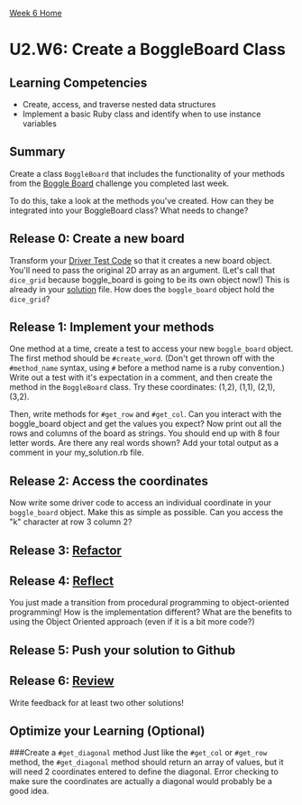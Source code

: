 [Week 6 Home](../)

# U2.W6: Create a BoggleBoard Class


## Learning Competencies
- Create, access, and traverse nested data structures
- Implement a basic Ruby class and identify when to use instance variables

## Summary
Create a class `BoggleBoard` that includes the functionality of your methods from the [Boggle Board](../../week_5/4_boggle_board/my_solution.rb) challenge you completed last week. 

To do this, take a look at the methods you've created.  How can they be integrated into your BoggleBoard class?  What needs to change?


## Release 0: Create a new board
 Transform your [Driver Test Code](https://github.com/Devbootcamp/phase-0-handbook/blob/master/coding-references/driver-code.md) so that it creates a new board object. You'll need to pass the original 2D array as an argument. (Let's call that `dice_grid` because boggle_board is going to be its own object now!) This is already in your [solution](my_solution.rb) file. How does the `boggle_board` object hold the `dice_grid`?

## Release 1: Implement your methods
One method at a time, create a test to access your new `boggle_board` object. The first method should be `#create_word`. (Don't get thrown off with the `#method_name` syntax, using `#` before a method name is a ruby convention.) Write out a test with it's expectation in a comment, and then create the method in the `BoggleBoard` class. Try these coordinates: (1,2), (1,1), (2,1), (3,2).

Then, write methods for `#get_row` and `#get_col`.  Can you interact with the boggle_board object and get the values you expect?  Now print out all the rows and columns of the board as strings. You should end up with 8 four letter words. Are there any real words shown? Add your total output as a comment in your my_solution.rb file.

## Release 2: Access the coordinates
Now write some driver code to access an individual coordinate in your `boggle_board` object. Make this as simple as possible. Can you access the "k" character at row 3 column 2?

## Release 3: [Refactor](https://github.com/Devbootcamp/phase-0-handbook/blob/master/coding-references/refactoring.md)

## Release 4: [Reflect](https://github.com/Devbootcamp/phase-0-handbook/blob/master/coding-references/reflection-guidelines.md)
You just made a transition from procedural programming to object-oriented programming!  How is the implementation different?  What are the benefits to using the Object Oriented approach (even if it is a bit more code?) 

## Release 5: Push your solution to Github

## Release 6: [Review](https://github.com/Devbootcamp/phase-0-handbook/blob/master/coding-references/review.md)
Write feedback for at least two other solutions!

## Optimize your Learning (Optional)
###Create a `#get_diagonal` method
Just like the `#get_col` or `#get_row` method, the `#get_diagonal` method should return an array of values, but it will need 2 coordinates entered to define the diagonal.  Error checking to make sure the coordinates are actually a diagonal would probably be a good idea.